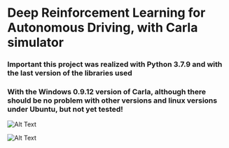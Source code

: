 # Deep Reinforcement Learning for Autonomous Driving, with Carla simulator

### Important this project was realized with Python 3.7.9 and with the last version of the libraries used
### With the Windows 0.9.12 version of Carla, although there should be no problem with other versions and linux versions under Ubuntu, but not yet tested!

![Alt Text](https://github.com/ZuoNicolas/DRL-for_Autonomous_Driving/blob/main/presentation_video/first_learn.gif)

![Alt Text](https://github.com/ZuoNicolas/DRL-for_Autonomous_Driving/blob/main/presentation_video/second_learn.gif)
